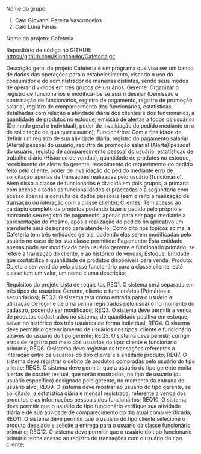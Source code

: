 Nome do grupo: 
1. Caio Giovanni Pereira Vasconcelos
2. Caio Luna Farias

Nome do projeto: 
      Cafeteria
     
Repositório de código no GITHUB:
https://github.com/Kingcondor/Cafeteria.git

Descrição geral do projeto 
Cafeteria é um programa que visa ser um banco de dados das operações para o estabelecimento, visando o uso do consumidor e do administrador de maneiras distintas, sendo seus modos de operar divididos em três grupos de usuários:
Gerente: Organizar o registro de funcionários e modifica-los se assim desejar (Demissão e contratação de funcionários, registro de pagamento, registro de promoção salarial, registro de comparecimento dos funcionários, estatísticas detalhadas com relação a atividade diária dos clientes e dos funcionários, a quantidade de produtos no estoque, emissão de alertas a todos os usuários (De modo geral e individual), poder de invalidação do pedido mediante erro de solicitação de qualquer usuário);
Funcionários:  Com a finalidade de definir um registro de sua atividade diária, registro do pagamento salarial (Alerta) pessoal do usuário, registro de promoção salarial (Alerta) pessoal do usuário, registro de comparecimento pessoal do usuário, estatísticas de trabalho diário (Histórico de vendas), quantidade de produtos no estoque, recebimento de alerta do gerente, recebimento do requerimento do pedido feito pelo cliente, poder de invalidação do pedido mediante erro de solicitação apenas de transações realizadas pelo usuário (funcionário). Além disso a classe de funcionários é dividida em dois grupos, a primaria com acesso a todas as funcionalidades supracitadas e a segundaria com acesso apenas a consulta de dados pessoais (sem direito a realização de transação ou interação com a classe cliente);
Clientes: Tem acesso ao cardápio completo de produtos podendo fazer o pedido pelo próprio e marcando seu registro de pagamento, apenas para ser pago mediante a apresentação do mesmo, após a realização do pedido no aplicativo um atendente será designado para atende-lo;
Como dito nos tópicos acima, a Cafeteria tem três entidades gerais, podendo elas serem modificadas pelo usuário no caso de ter sua classe permitida:
Pagamento: Está entidade apenas pode ser modificada pelo usuário gerente e funcionário primário, se refere a transação do cliente, e ao histórico de vendas;
Estoque: Entidade que contabiliza a quantidade de produtos disponíveis para venda;
Produto: Objeto a ser vendido pela classe funcionário para a classe cliente, está classe tem um valor, um nome e uma descrição;

Requisitos do projeto
Lista de requisitos
REQ1. O sistema será separado em três tipos de usuários: Gerente, cliente e funcionários (Primários e secundários);
REQ2. O sistema terá como entrada para o usuário a utilização de login e de uma senha registrados pelo usuário no momento do cadastro, podendo ser modificado;
REQ3.   O sistema deve permitir a venda de produtos cadastrados no sistema, de quantidade positiva em estoque, salvar no histórico dos três usuários de forma individual;
REQ4. O sistema deve permitir o gerenciamento de usuários dos tipos: cliente e funcionário através do usuário do tipo gerente;
REQ5.  O sistema deve permitir corrigir erros de registro por meio dos usuários do tipo: cliente e funcionário primário;
REQ6. O sistema deve registrar as transações referentes a interação entre os usuários do tipo cliente e a entidade produto;
REQ7. O sistema deve registrar o debito de produtos compradas pelo usuário do tipo cliente;
REQ8. O sistema deve permitir que a usuário do tipo gerente emita alertas de caráter textual, que serão mostrados, no tipo de usuário (ou usuário específico) designado pelo gerente, no momento da entrada do usuário alvo;
REQ9.  O sistema deve mostrar ao usuário do tipo gerente, se solicitado, a estatística diária e mensal registrada, referente a venda dos produtos e as informações pessoais dos funcionários;
REQ10. O sistema deve permitir que o usuário do tipo funcionário verifique sua atividade diária e dê sua atividade de comparecimento do dia atual como verificada;
REQ11. O sistema deve permitir que o usuário do tipo cliente selecione o produto desejado e solicite a entrega para o usuário da classe funcionário primário;
REQ12. O sistema deve permitir que o usuário do tipo funcionário primário tenha acesso ao registro de transações com o usuário do tipo cliente;
